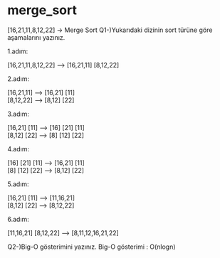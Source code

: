 # merge_sort

[16,21,11,8,12,22] -> Merge Sort
Q1-)Yukarıdaki dizinin sort türüne göre aşamalarını yazınız.


1.adım:

[16,21,11,8,12,22] --> [16,21,11]   [8,12,22]

2.adım: 

[16,21,11] --> [16,21] [11]    
[8,12,22] --> [8,12] [22] 
	

3.adım:

[16,21] [11] --> [16] [21] [11]      
[8,12] [22]  --> [8] [12] [22]

4.adım: 

[16] [21] [11]  --> [16,21] [11]     
[8] [12] [22]  -->  [8,12] [22]

5.adım:	

[16,21] [11] --> [11,16,21]          
[8,12] [22]  --> [8,12,22]

6.adım:	

[11,16,21]   [8,12,22]   --> [8,11,12,16,21,22]	
	
Q2-)Big-O gösterimini yazınız.
	Big-O gösterimi : O(nlogn)
